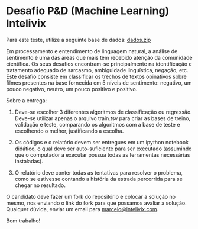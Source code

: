 # Desafio P&D (Machine Learning) Intelivix

Para este teste, utilize a seguinte base de dados: [dados.zip](https://s3.amazonaws.com/intelivix-datasets/teste_praticos_datascience/dados.zip)

Em processamento e entendimento de linguagem natural, a análise de sentimento é uma das áreas que mais têm recebido atenção da comunidade científica. Os seus desafios encontram-se principalmente na identificação e tratamento adequado de sarcasmo, ambiguidade linguística, negação, etc. Este desafio consiste em classificar os trechos de textos opinativos sobre filmes presentes na base fornecida em 5 níveis de sentimento: negativo, um pouco negativo, neutro, um pouco positivo e positivo.

Sobre a entrega:

1. Deve-se escolher 3 diferentes algoritmos de classificação ou regressão. Deve-se utilizar apenas o arquivo train.tsv para criar as bases de treino, validação e teste, comparando os algoritmos com a base de teste e escolhendo o melhor, justificando a escolha.

2. Os códigos e o relatório devem ser entregues em um ipython notebook didático, o qual deve ser auto-suficiente para ser executado (assumindo que o computador a executar possua todas as ferramentas necessárias instaladas).

3. O relatório deve conter todas as tentativas para resolver o problema, como se estivesse contando a história da estrada percorrida para se chegar no resultado.

O candidato deve fazer um fork do repositório e colocar a solução no mesmo, nos enviando o link do fork para que possamos avaliar a solução. Qualquer dúvida, enviar um email para marcelo@intelivix.com.

Bom trabalho!
